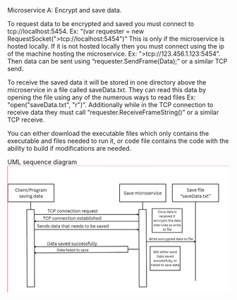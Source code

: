 Microservice A: Encrypt and save data.

To request data to be encrypted and saved you must connect to tcp://localhost:5454. Ex: “(var requester = new RequestSocket(">tcp://localhost:5454")” This is only if the microservice is hosted locally. If it is not hosted locally then you must connect using the ip of the machine hosting the microservice. Ex: ">tcp://123.456.1.123:5454". Then data can be sent using “requester.SendFrame(Data);” or a similar TCP send. 

To receive the saved data it will be stored in one directory above the microservice in a file called saveData.txt. They can read this data by opening the file using any of the numerous ways to read files Ex: "open("saveData.txt", "r")". Additionally while in the TCP connection to receive data they must call “requester.ReceiveFrameString()” or a similar TCP receive. 

You can either download the executable files which only contains the executable and files needed to run it, or code file contains the code with the ability to build if modifications are needed.

UML sequence diagram
![UML Diagram](UMLimage/UML.png)
